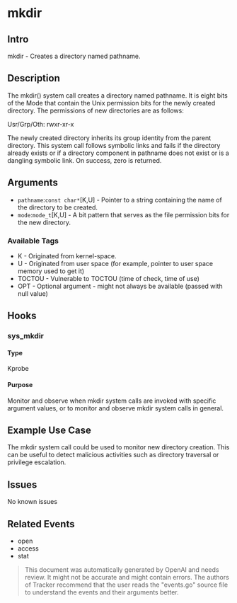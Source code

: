 
# mkdir

## Intro
mkdir - Creates a directory named pathname.

## Description
The mkdir() system call creates a directory named pathname.  It is eight  bits
of the Mode that contain the Unix permission bits for the newly created directory.
The permissions of new directories are as follows:

Usr/Grp/Oth: rwxr-xr-x

The newly created directory inherits its group identity from the parent
directory. This system call follows symbolic links and fails if the  directory  already  exists  or  if  a  directory  component  in pathname does  not  exist or is a dangling  symbolic link. On success, zero is returned.

## Arguments
* `pathname`:`const char*`[K,U] - Pointer to a string containing the name of the directory to be created.
* `mode`:`mode_t`[K,U] - A bit pattern that serves as the file permission bits for the new directory.

### Available Tags
* K - Originated from kernel-space.
* U - Originated from user space (for example, pointer to user space memory used to get it)
* TOCTOU - Vulnerable to TOCTOU (time of check, time of use)
* OPT - Optional argument - might not always be available (passed with null value)

## Hooks
### sys_mkdir
#### Type
Kprobe
#### Purpose
Monitor and observe when mkdir system calls are invoked with specific argument values, or to monitor and observe mkdir system calls in general.

## Example Use Case
The mkdir system call could be used to monitor new directory creation. This can be useful to detect malicious activities such as directory traversal or privilege escalation.

## Issues
No known issues

## Related Events
* open 
* access
* stat

> This document was automatically generated by OpenAI and needs review. It might
> not be accurate and might contain errors. The authors of Tracker recommend that
> the user reads the "events.go" source file to understand the events and their
> arguments better.
